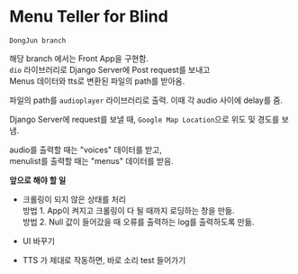 # Menu Teller for Blind

`DongJun branch`

해당 branch 에서는 Front App을 구현함.  
`dio` 라이브러리로 Django Server에 Post request를 보내고  
Menus 데이터와 tts로 변환된 파일의 path를 받아옴.  

파일의 path를 `audioplayer` 라이브러리로 출력. 이때 각 audio 사이에 delay를 줌.

Django Server에 request를 보낼 때, `Google Map Location`으로 위도 및 경도를 보냄.

audio를 출력할 때는 "voices" 데이터를 받고,  
menulist를 출력할 때는 "menus" 데이터를 받음.

**앞으로 해야 할 일**
* 크롤링이 되지 않은 상태를 처리   
방법 1. App이 켜지고 크롤링이 다 될 때까지 로딩하는 창을 만듦.  
방법 2. Null 값이 들어갔을 때 오류를 출력하는 log를 출력하도록 만듦.  

* UI 바꾸기  
* TTS 가 제대로 작동하면, 바로 소리 test 들어가기  
